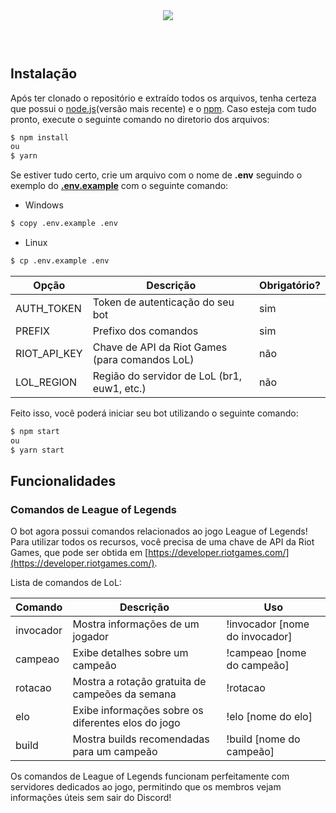 <div align="center">
  <img src="https://i.imgur.com/KNFRvwF.png"><br>
</div>
<br>
<br>

#

## Instalação

Após ter clonado o repositório e extraído todos os arquivos, tenha certeza que possui o [node.js](https://nodejs.org/en/)(versão mais recente) e o [npm](https://www.npmjs.com/). Caso esteja com tudo pronto, execute o seguinte comando no diretorio dos arquivos:

```sh
$ npm install
ou
$ yarn
```

Se estiver tudo certo, crie um arquivo com o nome de **.env** seguindo o exemplo do **[.env.example]()** com o seguinte comando:

- Windows

```sh
$ copy .env.example .env
```

- Linux

```sh
$ cp .env.example .env
```

| Opção        | Descrição                                      | Obrigatório? |
| ------------ | ---------------------------------------------- | ------------ |
| AUTH_TOKEN   | Token de autenticação do seu bot               | sim          |
| PREFIX       | Prefixo dos comandos                           | sim          |
| RIOT_API_KEY | Chave de API da Riot Games (para comandos LoL) | não          |
| LOL_REGION   | Região do servidor de LoL (br1, euw1, etc.)    | não          |

Feito isso, você poderá iniciar seu bot utilizando o seguinte comando:

```sh
$ npm start
ou
$ yarn start
```

## Funcionalidades

### Comandos de League of Legends

O bot agora possui comandos relacionados ao jogo League of Legends! Para utilizar todos os recursos, você precisa de uma chave de API da Riot Games, que pode ser obtida em [https://developer.riotgames.com/](https://developer.riotgames.com/).

Lista de comandos de LoL:

| Comando   | Descrição                                          | Uso                            |
| --------- | -------------------------------------------------- | ------------------------------ |
| invocador | Mostra informações de um jogador                   | !invocador [nome do invocador] |
| campeao   | Exibe detalhes sobre um campeão                    | !campeao [nome do campeão]     |
| rotacao   | Mostra a rotação gratuita de campeões da semana    | !rotacao                       |
| elo       | Exibe informações sobre os diferentes elos do jogo | !elo [nome do elo]             |
| build     | Mostra builds recomendadas para um campeão         | !build [nome do campeão]       |

Os comandos de League of Legends funcionam perfeitamente com servidores dedicados ao jogo, permitindo que os membros vejam informações úteis sem sair do Discord!
